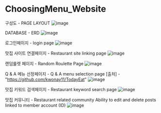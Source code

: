 # ChoosingMenu_Website
구성도 - PAGE LAYOUT 
![image](https://user-images.githubusercontent.com/91533318/205628819-d059d708-15e1-4b22-a7db-91ffc82021e9.png)

DATABASE - ERD
![image](https://user-images.githubusercontent.com/91533318/205627471-ad586eb3-4873-4ddc-8216-a7addfd52d7d.png)

로그인페이지 - login page
![image](https://user-images.githubusercontent.com/91533318/205627682-054b84f8-7965-40af-9ad3-6718cf6dc0db.png)

맛집 사이트 연결페이지 - Restaurant site linking page
![image](https://user-images.githubusercontent.com/91533318/205627854-663b1f02-e27b-4393-bd6a-b41b89240e79.png)

랜덤룰렛 페이지 - Random Roulette Page
![image](https://user-images.githubusercontent.com/91533318/205627991-e8943c07-5461-4ef1-8014-9aba59a25bee.png)

Q & A 메뉴 선정페이지 - Q & A menu selection page
[출처] - "https://github.com/kwonay11/TodayEat"
![image](https://user-images.githubusercontent.com/91533318/205628169-809bb364-d1d9-4792-be40-203ef459d813.png)

맛집 키워드 검색페이지 - Restaurant keyword search page
![image](https://user-images.githubusercontent.com/91533318/205628350-a752acd2-8f87-450f-9227-9a63f38a6881.png)

맛집 커뮤니티 - Restaurant related community
Ability to edit and delete posts linked to member account (ID)
![image](https://user-images.githubusercontent.com/91533318/205628640-c9f99167-5c63-44c5-aaf2-aa7869d739ec.png)

